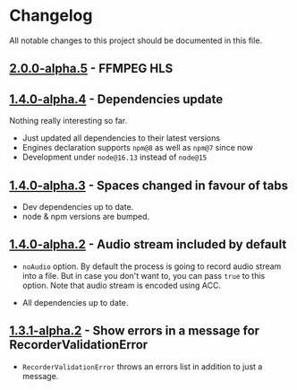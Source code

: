 # Changelog

All notable changes to this project should be documented in this file.

## [2.0.0-alpha.5] - FFMPEG HLS

## [1.4.0-alpha.4] - Dependencies update

Nothing really interesting so far.

- Just updated all dependencies to their latest versions
- Engines declaration supports `npm@8` as well as `npm@7` since now
- Development under `node@16.13` instead of `node@15`

## [1.4.0-alpha.3] - Spaces changed in favour of tabs

- Dev dependencies up to date.
- node & npm versions are bumped.

## [1.4.0-alpha.2] - Audio stream included by default

- `noAudio` option. By default the process is going to record audio stream into a file. But in case you don't want to, you can pass `true` to this option. Note that audio stream is encoded using ACC.

- All dependencies up to date.

## [1.3.1-alpha.2] - Show errors in a message for RecorderValidationError

- `RecorderValidationError` throws an errors list in addition to just a message.


[2.0.0-alpha.5]: https://github.com/boonya/rtsp-video-recorder/compare/1.4.0-alpha.4...2.0.0-alpha.5
[1.4.0-alpha.4]: https://github.com/boonya/rtsp-video-recorder/compare/1.4.0-alpha.3...1.4.0-alpha.4
[1.4.0-alpha.3]: https://github.com/boonya/rtsp-video-recorder/compare/1.4.0-alpha.2...1.4.0-alpha.3
[1.4.0-alpha.2]: https://github.com/boonya/rtsp-video-recorder/compare/1.3.1-alpha.2...1.4.0-alpha.2
[1.3.1-alpha.2]: https://github.com/boonya/rtsp-video-recorder/compare/1.3.1-alpha.1...1.3.1-alpha.2
